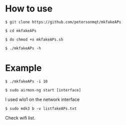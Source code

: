 # How to use

`$ git clone https://github.com/petersonmqt/mkfakeAPs`

`$ cd mkfakeAPs`
 
`$ do chmod +x mkfakeAPs.sh`

`$ ./mkfakeAPs -h`

# Example

`$ ./mkfakeAPs -i 10`

`$ sudo airmon-ng start [interface]`

I used wlo1 on the network interface

`$ sudo mdk3 b -v listfakeAPs.txt`

Check wifi list.
